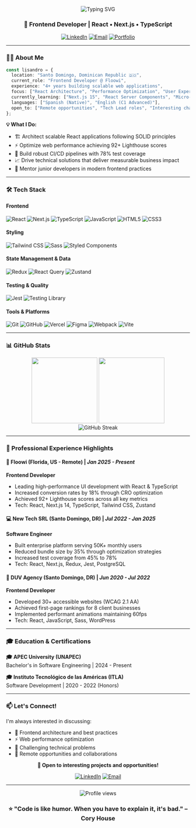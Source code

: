 <div align="center">
  <img src="https://readme-typing-svg.herokuapp.com?font=Fira+Code&size=32&duration=2800&pause=2000&color=0891B2&center=true&vCenter=true&width=940&lines=Hi+%F0%9F%91%8B+I'm+Lisandro+Mora;Senior+Frontend+Developer;Building+Scalable+Web+Applications" alt="Typing SVG" />
</div>

<h3 align="center">🎯 Frontend Developer | React • Next.js • TypeScript</h3>

<p align="center">
  <a href="https://www.linkedin.com/in/lisandromora/"><img src="https://img.shields.io/badge/LinkedIn-0077B5?style=for-the-badge&logo=linkedin&logoColor=white" alt="LinkedIn"/></a>
  <a href="mailto:lisandromora06@gmail.com"><img src="https://img.shields.io/badge/Email-D14836?style=for-the-badge&logo=gmail&logoColor=white" alt="Email"/></a>
  <a href="https://lisandromora.com"><img src="https://img.shields.io/badge/Portfolio-000000?style=for-the-badge&logo=vercel&logoColor=white" alt="Portfolio"/></a>
</p>

---

### 👨‍💻 About Me

```typescript
const lisandro = {
  location: "Santo Domingo, Dominican Republic 🇩🇴",
  current_role: "Frontend Developer @ Floowi",
  experience: "4+ years building scalable web applications",
  focus: ["React Architecture", "Performance Optimization", "User Experience"],
  currently_learning: ["Next.js 15", "React Server Components", "Micro-frontends"],
  languages: ["Spanish (Native)", "English (C1 Advanced)"],
  open_to: ["Remote opportunities", "Tech Lead roles", "Interesting challenges"]
};
```

**💡 What I Do:**
- 🏗️ Architect scalable React applications following SOLID principles
- ⚡ Optimize web performance achieving 92+ Lighthouse scores
- 🧪 Build robust CI/CD pipelines with 78% test coverage
- 📈 Drive technical solutions that deliver measurable business impact
- 👥 Mentor junior developers in modern frontend practices

---

### 🛠️ Tech Stack

#### **Frontend**
![React](https://img.shields.io/badge/React-20232A?style=for-the-badge&logo=react&logoColor=61DAFB)
![Next.js](https://img.shields.io/badge/Next.js-000000?style=for-the-badge&logo=next.js&logoColor=white)
![TypeScript](https://img.shields.io/badge/TypeScript-007ACC?style=for-the-badge&logo=typescript&logoColor=white)
![JavaScript](https://img.shields.io/badge/JavaScript-F7DF1E?style=for-the-badge&logo=javascript&logoColor=black)
![HTML5](https://img.shields.io/badge/HTML5-E34F26?style=for-the-badge&logo=html5&logoColor=white)
![CSS3](https://img.shields.io/badge/CSS3-1572B6?style=for-the-badge&logo=css3&logoColor=white)

#### **Styling**
![Tailwind CSS](https://img.shields.io/badge/Tailwind_CSS-38B2AC?style=for-the-badge&logo=tailwind-css&logoColor=white)
![Sass](https://img.shields.io/badge/Sass-CC6699?style=for-the-badge&logo=sass&logoColor=white)
![Styled Components](https://img.shields.io/badge/styled--components-DB7093?style=for-the-badge&logo=styled-components&logoColor=white)

#### **State Management & Data**
![Redux](https://img.shields.io/badge/Redux-593D88?style=for-the-badge&logo=redux&logoColor=white)
![React Query](https://img.shields.io/badge/React_Query-FF4154?style=for-the-badge&logo=react-query&logoColor=white)
![Zustand](https://img.shields.io/badge/Zustand-000000?style=for-the-badge&logo=react&logoColor=white)

#### **Testing & Quality**
![Jest](https://img.shields.io/badge/Jest-C21325?style=for-the-badge&logo=jest&logoColor=white)
![Testing Library](https://img.shields.io/badge/Testing_Library-E33332?style=for-the-badge&logo=testing-library&logoColor=white)

#### **Tools & Platforms**
![Git](https://img.shields.io/badge/Git-F05032?style=for-the-badge&logo=git&logoColor=white)
![GitHub](https://img.shields.io/badge/GitHub-100000?style=for-the-badge&logo=github&logoColor=white)
![Vercel](https://img.shields.io/badge/Vercel-000000?style=for-the-badge&logo=vercel&logoColor=white)
![Figma](https://img.shields.io/badge/Figma-F24E1E?style=for-the-badge&logo=figma&logoColor=white)
![Webpack](https://img.shields.io/badge/Webpack-8DD6F9?style=for-the-badge&logo=webpack&logoColor=black)
![Vite](https://img.shields.io/badge/Vite-646CFF?style=for-the-badge&logo=vite&logoColor=white)


---

### 📊 GitHub Stats

<div align="center">
  <img height="180em" src="https://github-readme-stats.vercel.app/api?username=LisandroMora&show_icons=true&theme=react&include_all_commits=true&count_private=true&hide_border=true"/>
  <img height="180em" src="https://github-readme-stats.vercel.app/api/top-langs/?username=LisandroMora&layout=compact&langs_count=8&theme=react&hide_border=true"/>
</div>

<div align="center">
  <img src="https://github-readme-streak-stats.herokuapp.com/?user=LisandroMora&theme=react&hide_border=true" alt="GitHub Streak"/>
</div>

---

### 💼 Professional Experience Highlights

#### 🚀 **Floowi** (Florida, US - Remote) | *Jan 2025 - Present*
**Frontend Developer**
- Leading high-performance UI development with React & TypeScript
- Increased conversion rates by 18% through CRO optimization
- Achieved 92+ Lighthouse scores across all key metrics
- Tech: React, Next.js 14, TypeScript, Tailwind CSS, Zustand

#### 💻 **New Tech SRL** (Santo Domingo, DR) | *Jul 2022 - Jan 2025*
**Software Engineer**
- Built enterprise platform serving 50K+ monthly users
- Reduced bundle size by 35% through optimization strategies
- Increased test coverage from 45% to 78%
- Tech: React, Next.js, Redux, Jest, PostgreSQL

#### 🎨 **DUV Agency** (Santo Domingo, DR) | *Jun 2020 - Jul 2022*
**Frontend Developer**
- Developed 30+ accessible websites (WCAG 2.1 AA)
- Achieved first-page rankings for 8 client businesses
- Implemented performant animations maintaining 60fps
- Tech: React, JavaScript, Sass, WordPress

---

### 🎓 Education & Certifications

**🎓 APEC University (UNAPEC)**  
Bachelor's in Software Engineering | 2024 - Present

**🎓 Instituto Tecnológico de las Américas (ITLA)**  
Software Development | 2020 - 2022 (Honors)

---

### 📫 Let's Connect!

I'm always interested in discussing:
- 🚀 Frontend architecture and best practices
- ⚡ Web performance optimization
- 🎯 Challenging technical problems
- 💼 Remote opportunities and collaborations

<div align="center">
  
**💬 Open to interesting projects and opportunities!**

[![LinkedIn](https://img.shields.io/badge/Let's_Connect-0077B5?style=for-the-badge&logo=linkedin&logoColor=white)](https://www.linkedin.com/in/lisandromora/)
[![Email](https://img.shields.io/badge/Send_Email-D14836?style=for-the-badge&logo=gmail&logoColor=white)](mailto:lisandromora06@gmail.com)

</div>

---

<div align="center">
  <img src="https://komarev.com/ghpvc/?username=LisandroMora&color=0891b2&style=for-the-badge&label=Profile+Views" alt="Profile views"/>
</div>

<div align="center">
  
### ⭐ "Code is like humor. When you have to explain it, it's bad." – Cory House

</div>
